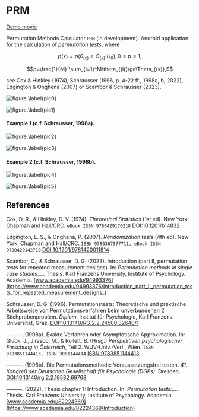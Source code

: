 # PRM

[Demo movie](https://m.youtube.com/watch?v=rSWb_eTAjSk&t=0s)

Permutation Methods Calculator `PRM` (in development). Android application for the calculation of *permutation tests*, where

$$p(x)=p(\theta_{(x)} \ge \Theta_{(x)}|H_0), 0\le p\le1,$$

$$p=\frac{1}{M}⋅\sum_{i=1}^M\theta_{(i)}\ge\Theta_{(x)},$$

see Cox & Hinkley (1974), Schrausser (1996, p. 4-22 ff., 1998a, b, 2022), Edgington & Onghena (2007) or Scambor & Schrausser (2023).

![figure.\label{pic0}](pic0.jpg)

![figure.\label{pic1}](pic1.jpg)

#### Example 1 (c.f. Schrausser, 1998a).

![figure.\label{pic2}](pic2.jpg)

![figure.\label{pic3}](pic3.jpg)


#### Example 2 (c.f. Schrausser, 1998b).

![figure.\label{pic4}](pic4.jpg)

![figure.\label{pic5}](pic5.jpg)

## References

Cox, D. R., & Hinkley, D. V. (1974). *Theoretical Statistics* (1st ed). New York: Chapman and Hall/CRC. `eBook ISBN 9780429170218` [DOI:10.1201/b14832](https://doi.org/10.1201/b14832)

Edgington, E. S., & Onghena, P. (2007). *Randomization tests* (4th ed). New York: Chapman and Hall/CRC. `ISBN 9780367577711, eBook ISBN 9780429142710` [DOI:10.1201/9781420011814](https://doi.org/10.1201/9781420011814)

Scambor, C., & Schrausser, D. G. (2023). Introduction (part II, permutation tests for repeated measurement designs).  In:  *Permutation methods in single case studies:...*. Thesis. Karl Franzens University, Institute of Psychology. Academia. [www.academia.edu/94993376](https://www.academia.edu/94993376/Introduction_part_II_permutation_tests_for_repeated_measurement_designs_)

Schrausser, D. G. (1996). Permutationstests: Theoretische und praktische Arbeitsweise von Permutationsverfahren beim unverbundenen 2 Stichprobenproblem. *Diplom*. Institut für Psychologie, Karl Franzens Universität, Graz. [DOI:10.13140/RG.2.2.24500.32640/1](http://doi.org/10.13140/RG.2.2.24500.32640/1)

———. (1998a). Exakte Verfahren oder Asymptotische Approximation. In: Glück. J., Jirasco, M., & Rollett, B. (Hrsg.) *Perspektiven psychologischer Forschung in Österreich*, Teil 2. WUV-Univ.-Verl., Wien. `ISBN 9783851144413, ISBN 3851144414` [ISBN:9783851144413](https://www.worldcat.org/de/search?q=bn:9783851144413)

———. (1998b). Die Permutationsmethode: Voraussetzungsfrei testen. *41. Kongreß der Deutschen Gesellschaft für Psychologie (DGPs)*. Dresden. [DOI:10.13140/rg.2.2.19532.69768 ](http://doi.org/10.13140/rg.2.2.19532.69768)

———. (2022). Thesis chapter 1: Introduction. In: *Permutation tests:...*. Thesis. Karl Franzens University, Institute of Psychology. Academia. [www.academia.edu/82224369](https://www.academia.edu/82224369/Introduction)

